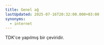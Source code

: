 ```yaml
---
title: Genel ağ
lastUpdated: 2025-07-16T20:32:00.000+03:00
synonyms:
  - internet
---
```

TDK'ce yapılmış bir çeviridir.
